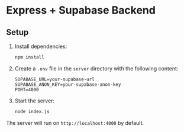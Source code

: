 # Express + Supabase Backend

## Setup

1. Install dependencies:

   ```sh
   npm install
   ```

2. Create a `.env` file in the `server` directory with the following content:

   ```env
   SUPABASE_URL=your-supabase-url
   SUPABASE_ANON_KEY=your-supabase-anon-key
   PORT=4000
   ```

3. Start the server:
   ```sh
   node index.js
   ```

The server will run on `http://localhost:4000` by default.
